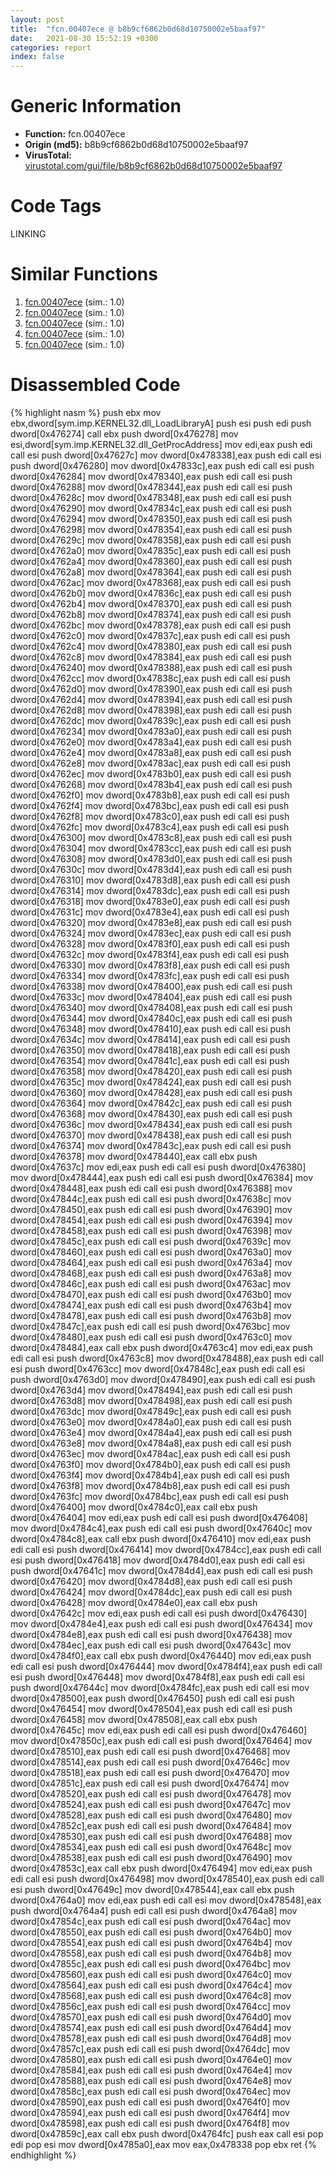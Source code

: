 ```yaml
---
layout: post
title:  "fcn.00407ece @ b8b9cf6862b0d68d10750002e5baaf97"
date:   2021-08-30 15:52:19 +0300
categories: report
index: false
---
```


# Generic Information
- **Function:** fcn.00407ece
- **Origin (md5):** b8b9cf6862b0d68d10750002e5baaf97
- **VirusTotal:** [virustotal.com/gui/file/b8b9cf6862b0d68d10750002e5baaf97][virustotal_ref]

# Code Tags
<span class="tag" id="LINKING">LINKING</span>


# Similar Functions

1. [fcn.00407ece][similar_1_ref] (sim.: 1.0)
2. [fcn.00407ece][similar_2_ref] (sim.: 1.0)
3. [fcn.00407ece][similar_3_ref] (sim.: 1.0)
4. [fcn.00407ece][similar_4_ref] (sim.: 1.0)
5. [fcn.00407ece][similar_5_ref] (sim.: 1.0)


# Disassembled Code

{% highlight nasm %}
push ebx
mov ebx,dword[sym.imp.KERNEL32.dll_LoadLibraryA]
push esi
push edi
push dword[0x476274]
call ebx
push dword[0x476278]
mov esi,dword[sym.imp.KERNEL32.dll_GetProcAddress]
mov edi,eax
push edi
call esi
push dword[0x47627c]
mov dword[0x478338],eax
push edi
call esi
push dword[0x476280]
mov dword[0x47833c],eax
push edi
call esi
push dword[0x476284]
mov dword[0x478340],eax
push edi
call esi
push dword[0x476288]
mov dword[0x478344],eax
push edi
call esi
push dword[0x47628c]
mov dword[0x478348],eax
push edi
call esi
push dword[0x476290]
mov dword[0x47834c],eax
push edi
call esi
push dword[0x476294]
mov dword[0x478350],eax
push edi
call esi
push dword[0x476298]
mov dword[0x478354],eax
push edi
call esi
push dword[0x47629c]
mov dword[0x478358],eax
push edi
call esi
push dword[0x4762a0]
mov dword[0x47835c],eax
push edi
call esi
push dword[0x4762a4]
mov dword[0x478360],eax
push edi
call esi
push dword[0x4762a8]
mov dword[0x478364],eax
push edi
call esi
push dword[0x4762ac]
mov dword[0x478368],eax
push edi
call esi
push dword[0x4762b0]
mov dword[0x47836c],eax
push edi
call esi
push dword[0x4762b4]
mov dword[0x478370],eax
push edi
call esi
push dword[0x4762b8]
mov dword[0x478374],eax
push edi
call esi
push dword[0x4762bc]
mov dword[0x478378],eax
push edi
call esi
push dword[0x4762c0]
mov dword[0x47837c],eax
push edi
call esi
push dword[0x4762c4]
mov dword[0x478380],eax
push edi
call esi
push dword[0x4762c8]
mov dword[0x478384],eax
push edi
call esi
push dword[0x476240]
mov dword[0x478388],eax
push edi
call esi
push dword[0x4762cc]
mov dword[0x47838c],eax
push edi
call esi
push dword[0x4762d0]
mov dword[0x478390],eax
push edi
call esi
push dword[0x4762d4]
mov dword[0x478394],eax
push edi
call esi
push dword[0x4762d8]
mov dword[0x478398],eax
push edi
call esi
push dword[0x4762dc]
mov dword[0x47839c],eax
push edi
call esi
push dword[0x476234]
mov dword[0x4783a0],eax
push edi
call esi
push dword[0x4762e0]
mov dword[0x4783a4],eax
push edi
call esi
push dword[0x4762e4]
mov dword[0x4783a8],eax
push edi
call esi
push dword[0x4762e8]
mov dword[0x4783ac],eax
push edi
call esi
push dword[0x4762ec]
mov dword[0x4783b0],eax
push edi
call esi
push dword[0x476268]
mov dword[0x4783b4],eax
push edi
call esi
push dword[0x4762f0]
mov dword[0x4783b8],eax
push edi
call esi
push dword[0x4762f4]
mov dword[0x4783bc],eax
push edi
call esi
push dword[0x4762f8]
mov dword[0x4783c0],eax
push edi
call esi
push dword[0x4762fc]
mov dword[0x4783c4],eax
push edi
call esi
push dword[0x476300]
mov dword[0x4783c8],eax
push edi
call esi
push dword[0x476304]
mov dword[0x4783cc],eax
push edi
call esi
push dword[0x476308]
mov dword[0x4783d0],eax
push edi
call esi
push dword[0x47630c]
mov dword[0x4783d4],eax
push edi
call esi
push dword[0x476310]
mov dword[0x4783d8],eax
push edi
call esi
push dword[0x476314]
mov dword[0x4783dc],eax
push edi
call esi
push dword[0x476318]
mov dword[0x4783e0],eax
push edi
call esi
push dword[0x47631c]
mov dword[0x4783e4],eax
push edi
call esi
push dword[0x476320]
mov dword[0x4783e8],eax
push edi
call esi
push dword[0x476324]
mov dword[0x4783ec],eax
push edi
call esi
push dword[0x476328]
mov dword[0x4783f0],eax
push edi
call esi
push dword[0x47632c]
mov dword[0x4783f4],eax
push edi
call esi
push dword[0x476330]
mov dword[0x4783f8],eax
push edi
call esi
push dword[0x476334]
mov dword[0x4783fc],eax
push edi
call esi
push dword[0x476338]
mov dword[0x478400],eax
push edi
call esi
push dword[0x47633c]
mov dword[0x478404],eax
push edi
call esi
push dword[0x476340]
mov dword[0x478408],eax
push edi
call esi
push dword[0x476344]
mov dword[0x47840c],eax
push edi
call esi
push dword[0x476348]
mov dword[0x478410],eax
push edi
call esi
push dword[0x47634c]
mov dword[0x478414],eax
push edi
call esi
push dword[0x476350]
mov dword[0x478418],eax
push edi
call esi
push dword[0x476354]
mov dword[0x47841c],eax
push edi
call esi
push dword[0x476358]
mov dword[0x478420],eax
push edi
call esi
push dword[0x47635c]
mov dword[0x478424],eax
push edi
call esi
push dword[0x476360]
mov dword[0x478428],eax
push edi
call esi
push dword[0x476364]
mov dword[0x47842c],eax
push edi
call esi
push dword[0x476368]
mov dword[0x478430],eax
push edi
call esi
push dword[0x47636c]
mov dword[0x478434],eax
push edi
call esi
push dword[0x476370]
mov dword[0x478438],eax
push edi
call esi
push dword[0x476374]
mov dword[0x47843c],eax
push edi
call esi
push dword[0x476378]
mov dword[0x478440],eax
call ebx
push dword[0x47637c]
mov edi,eax
push edi
call esi
push dword[0x476380]
mov dword[0x478444],eax
push edi
call esi
push dword[0x476384]
mov dword[0x478448],eax
push edi
call esi
push dword[0x476388]
mov dword[0x47844c],eax
push edi
call esi
push dword[0x47638c]
mov dword[0x478450],eax
push edi
call esi
push dword[0x476390]
mov dword[0x478454],eax
push edi
call esi
push dword[0x476394]
mov dword[0x478458],eax
push edi
call esi
push dword[0x476398]
mov dword[0x47845c],eax
push edi
call esi
push dword[0x47639c]
mov dword[0x478460],eax
push edi
call esi
push dword[0x4763a0]
mov dword[0x478464],eax
push edi
call esi
push dword[0x4763a4]
mov dword[0x478468],eax
push edi
call esi
push dword[0x4763a8]
mov dword[0x47846c],eax
push edi
call esi
push dword[0x4763ac]
mov dword[0x478470],eax
push edi
call esi
push dword[0x4763b0]
mov dword[0x478474],eax
push edi
call esi
push dword[0x4763b4]
mov dword[0x478478],eax
push edi
call esi
push dword[0x4763b8]
mov dword[0x47847c],eax
push edi
call esi
push dword[0x4763bc]
mov dword[0x478480],eax
push edi
call esi
push dword[0x4763c0]
mov dword[0x478484],eax
call ebx
push dword[0x4763c4]
mov edi,eax
push edi
call esi
push dword[0x4763c8]
mov dword[0x478488],eax
push edi
call esi
push dword[0x4763cc]
mov dword[0x47848c],eax
push edi
call esi
push dword[0x4763d0]
mov dword[0x478490],eax
push edi
call esi
push dword[0x4763d4]
mov dword[0x478494],eax
push edi
call esi
push dword[0x4763d8]
mov dword[0x478498],eax
push edi
call esi
push dword[0x4763dc]
mov dword[0x47849c],eax
push edi
call esi
push dword[0x4763e0]
mov dword[0x4784a0],eax
push edi
call esi
push dword[0x4763e4]
mov dword[0x4784a4],eax
push edi
call esi
push dword[0x4763e8]
mov dword[0x4784a8],eax
push edi
call esi
push dword[0x4763ec]
mov dword[0x4784ac],eax
push edi
call esi
push dword[0x4763f0]
mov dword[0x4784b0],eax
push edi
call esi
push dword[0x4763f4]
mov dword[0x4784b4],eax
push edi
call esi
push dword[0x4763f8]
mov dword[0x4784b8],eax
push edi
call esi
push dword[0x4763fc]
mov dword[0x4784bc],eax
push edi
call esi
push dword[0x476400]
mov dword[0x4784c0],eax
call ebx
push dword[0x476404]
mov edi,eax
push edi
call esi
push dword[0x476408]
mov dword[0x4784c4],eax
push edi
call esi
push dword[0x47640c]
mov dword[0x4784c8],eax
call ebx
push dword[0x476410]
mov edi,eax
push edi
call esi
push dword[0x476414]
mov dword[0x4784cc],eax
push edi
call esi
push dword[0x476418]
mov dword[0x4784d0],eax
push edi
call esi
push dword[0x47641c]
mov dword[0x4784d4],eax
push edi
call esi
push dword[0x476420]
mov dword[0x4784d8],eax
push edi
call esi
push dword[0x476424]
mov dword[0x4784dc],eax
push edi
call esi
push dword[0x476428]
mov dword[0x4784e0],eax
call ebx
push dword[0x47642c]
mov edi,eax
push edi
call esi
push dword[0x476430]
mov dword[0x4784e4],eax
push edi
call esi
push dword[0x476434]
mov dword[0x4784e8],eax
push edi
call esi
push dword[0x476438]
mov dword[0x4784ec],eax
push edi
call esi
push dword[0x47643c]
mov dword[0x4784f0],eax
call ebx
push dword[0x476440]
mov edi,eax
push edi
call esi
push dword[0x476444]
mov dword[0x4784f4],eax
push edi
call esi
push dword[0x476448]
mov dword[0x4784f8],eax
push edi
call esi
push dword[0x47644c]
mov dword[0x4784fc],eax
push edi
call esi
mov dword[0x478500],eax
push dword[0x476450]
push edi
call esi
push dword[0x476454]
mov dword[0x478504],eax
push edi
call esi
push dword[0x476458]
mov dword[0x478508],eax
call ebx
push dword[0x47645c]
mov edi,eax
push edi
call esi
push dword[0x476460]
mov dword[0x47850c],eax
push edi
call esi
push dword[0x476464]
mov dword[0x478510],eax
push edi
call esi
push dword[0x476468]
mov dword[0x478514],eax
push edi
call esi
push dword[0x47646c]
mov dword[0x478518],eax
push edi
call esi
push dword[0x476470]
mov dword[0x47851c],eax
push edi
call esi
push dword[0x476474]
mov dword[0x478520],eax
push edi
call esi
push dword[0x476478]
mov dword[0x478524],eax
push edi
call esi
push dword[0x47647c]
mov dword[0x478528],eax
push edi
call esi
push dword[0x476480]
mov dword[0x47852c],eax
push edi
call esi
push dword[0x476484]
mov dword[0x478530],eax
push edi
call esi
push dword[0x476488]
mov dword[0x478534],eax
push edi
call esi
push dword[0x47648c]
mov dword[0x478538],eax
push edi
call esi
push dword[0x476490]
mov dword[0x47853c],eax
call ebx
push dword[0x476494]
mov edi,eax
push edi
call esi
push dword[0x476498]
mov dword[0x478540],eax
push edi
call esi
push dword[0x47649c]
mov dword[0x478544],eax
call ebx
push dword[0x4764a0]
mov edi,eax
push edi
call esi
mov dword[0x478548],eax
push dword[0x4764a4]
push edi
call esi
push dword[0x4764a8]
mov dword[0x47854c],eax
push edi
call esi
push dword[0x4764ac]
mov dword[0x478550],eax
push edi
call esi
push dword[0x4764b0]
mov dword[0x478554],eax
push edi
call esi
push dword[0x4764b4]
mov dword[0x478558],eax
push edi
call esi
push dword[0x4764b8]
mov dword[0x47855c],eax
push edi
call esi
push dword[0x4764bc]
mov dword[0x478560],eax
push edi
call esi
push dword[0x4764c0]
mov dword[0x478564],eax
push edi
call esi
push dword[0x4764c4]
mov dword[0x478568],eax
push edi
call esi
push dword[0x4764c8]
mov dword[0x47856c],eax
push edi
call esi
push dword[0x4764cc]
mov dword[0x478570],eax
push edi
call esi
push dword[0x4764d0]
mov dword[0x478574],eax
push edi
call esi
push dword[0x4764d4]
mov dword[0x478578],eax
push edi
call esi
push dword[0x4764d8]
mov dword[0x47857c],eax
push edi
call esi
push dword[0x4764dc]
mov dword[0x478580],eax
push edi
call esi
push dword[0x4764e0]
mov dword[0x478584],eax
push edi
call esi
push dword[0x4764e4]
mov dword[0x478588],eax
push edi
call esi
push dword[0x4764e8]
mov dword[0x47858c],eax
push edi
call esi
push dword[0x4764ec]
mov dword[0x478590],eax
push edi
call esi
push dword[0x4764f0]
mov dword[0x478594],eax
push edi
call esi
push dword[0x4764f4]
mov dword[0x478598],eax
push edi
call esi
push dword[0x4764f8]
mov dword[0x47859c],eax
call ebx
push dword[0x4764fc]
push eax
call esi
pop edi
pop esi
mov dword[0x4785a0],eax
mov eax,0x478338
pop ebx
ret
{% endhighlight %}


[similar_1_ref]: /report/fcn.00407ece@e3d061f479f25b8f541d0905c967999c
[similar_2_ref]: /report/fcn.00407ece@6e426bd8e348fab7a17ba317fb0f2d87
[similar_3_ref]: /report/fcn.00407ece@bf63ddd2300e0a74a0359de9adcc16ac
[similar_4_ref]: /report/fcn.00407ece@1266d43f34f3aa1d71c3eb8ec80f6e2f
[similar_5_ref]: /report/fcn.00407ece@3d7f25d788af3e7f7707a736ac852465
[virustotal_ref]: https://www.virustotal.com/gui/file/b8b9cf6862b0d68d10750002e5baaf97